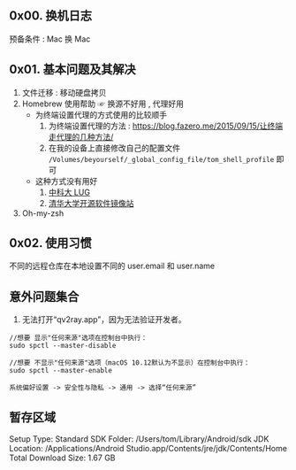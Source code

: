 ## 0x00. 换机日志
预备条件 : Mac 换 Mac

## 0x01. 基本问题及其解决

1. 文件迁移 : 移动硬盘拷贝
2. Homebrew 使用帮助 ☞ 换源不好用  ,  代理好用
    * 为终端设置代理的方式使用的比较顺手
        1. 为终端设置代理的方法 : https://blog.fazero.me/2015/09/15/让终端走代理的几种方法/
        2. 在我的设备上直接修改自己的配置文件 `/Volumes/beyourself/_global_config_file/tom_shell_profile` 即可
    * 这种方式没有用好
        1. [中科大 LUG](https://mirrors.ustc.edu.cn/help/brew.git.html)
        2. [清华大学开源软件镜像站](https://mirrors.tuna.tsinghua.edu.cn/help/homebrew/)
3. Oh-my-zsh

## 0x02. 使用习惯 
不同的远程仓库在本地设置不同的 user.email 和 user.name



## 意外问题集合

1. 无法打开“qv2ray.app”，因为无法验证开发者。
```
//想要 显示"任何来源"选项在控制台中执行：
sudo spctl --master-disable

//想要 不显示"任何来源"选项（macOS 10.12默认为不显示）在控制台中执行：
sudo spctl --master-enable

系统偏好设置 -> 安全性与隐私 -> 通用 -> 选择“任何来源”
```


## 暂存区域

Setup Type: Standard
SDK Folder: /Users/tom/Library/Android/sdk
JDK Location: /Applications/Android Studio.app/Contents/jre/jdk/Contents/Home
Total Download Size: 1.67 GB